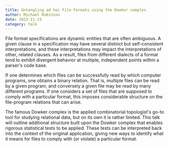 ```yaml
---
title: Untangling ad hoc File Formats using the Dowker complex
author: Michael Robinson
date: 2023-11-15
category: talk
---
```


File format specifications are dynamic entities that are often ambiguous. A given clause in a specification may have several distinct but self-consistent interpretations, and these interpretations may impact the interpretations of other, related clauses. As a result, files from different dialects of a format tend to exhibit divergent behavior at multiple, independent points within a parser's code base.

If one determines which files can be successfully read by which computer programs, one obtains a binary relation.  That is, multiple files can be read by a given program, and conversely a given file may be read by many different programs.  If one considers a set of files that are supposed to comply with a particular format, this imposes considerable structure on the file-program relations that can arise.

The famous Dowker complex is the applied combinatorial topologist's go-to tool for studying relational data, but on its own it is rather limited.  This talk will outline additional structure built upon the Dowker complex that enables rigorous statistical tests to be applied.  These tests can be interpreted back into the context of the original application, giving new ways to identify what it means for files to comply with (or violate) a particular format.

